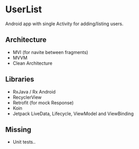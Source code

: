 # UserList

Android app with single Activity for adding/listing users.

## Architecture

- MVI (for navite between fragments)
- MVVM
- Clean Architecture

## Libraries

- RxJava / Rx Android
- RecyclerView
- Retrofit (for mock Response)
- Koin
- Jetpack LiveData, Lifecycle, ViewModel and ViewBinding

## Missing

- Unit tests..

